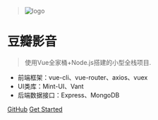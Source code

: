 

> ![logo](https://docsify.js.org/_media/icon.svg)

# 豆瓣影音

> 使用Vue全家桶+Node.js搭建的小型全栈项目.

* 前端框架：vue-cli、vue-router、axios、vuex
* UI类库：Mint-UI、Vant
* 后端数据接口：Express、MongoDB

[GitHub](https://github.com/bravehui9402)
[Get Started](#quick-start)